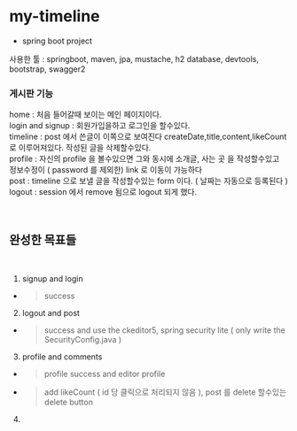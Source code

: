 # my-timeline


- spring boot project




사용한 툴 : springboot, maven, jpa, mustache, h2 database, devtools, bootstrap, swagger2

<h3> 게시판 기능 </h3>

home : 처음 들어갈때 보이는 메인 페이지이다. <br/>
login and signup : 회원가입을하고 로그인을 할수있다. <br/>
timeline : post 에서 쓴글이 이쪽으로 보여진다 createDate,title,content,likeCount 로 이루어져있다. 작성된 글을 삭제할수있다. <br/>
profile : 자신의 profile 을 볼수있으면 그와 동시에 소개글, 사는 곳 을 작성할수있고 정보수정이 ( password 를 제외한) link 로 이동이 가능하다 <br/>
post : timeline 으로 보낼 글을 작성할수있는 form 이다. ( 날짜는 자동으로 등록된다 ) </br>
logout : session 에서 remove 됨으로 logout 되게 했다. </br>

</br>

<h2> 완성한 목표들 </h2>
</br>

1. signup and login
- >  success

2. logout and post
- > success
and use the ckeditor5, spring security lite ( only write the SecurityConfig.java )

3. profile and comments
- > profile success and editor profile
- > add likeCount ( id 당 클릭으로 처리되지 않음 ), post 를 delete 할수있는 delete button

4.



